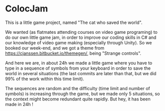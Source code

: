# ColocJam

This is a little game project, named "The cat who saved the world".

We wanted (as flatmates attending courses on video game programing) to do our own little game jam, in order to improve our coding skills in C# and our knowledge of video game making (especially through Unity).
So we booked our week-end, and we got a theme from https://cjanssen.bitbucket.io/themegen/, being "Strange controls".

And here we are, in about 24h we made a little game where you have to type in a sequence of symbols from your keyboard in order to save the world in several situations (the last commits are later than that, but we did 99% of the work within this time limit).

The sequences are random and the difficulty (time limit and number of symbols) is increasing through the game, but we made only 5 situations, so the context might become redundant quite rapidly. But hey, it has been made in 24h !
